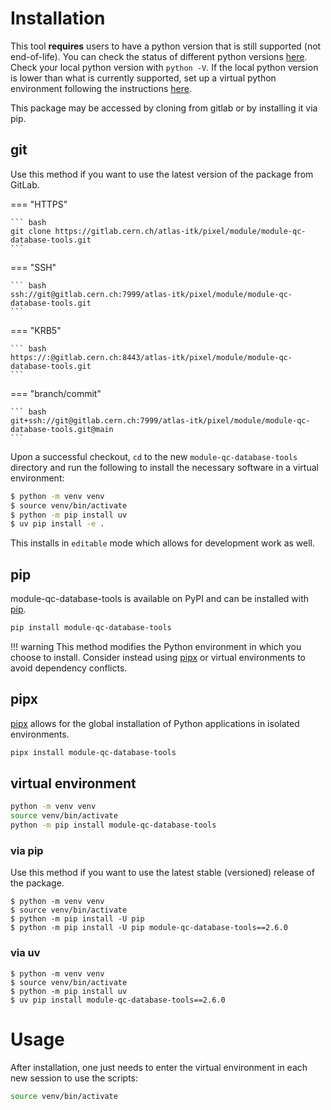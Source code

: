 # Installation

This tool **requires** users to have a python version that is still supported
(not end-of-life). You can check the status of different python versions
[here](https://devguide.python.org/versions/#status-of-python-versions). Check
your local python version with `python -V`. If the local python version is lower
than what is currently supported, set up a virtual python environment following
the instructions [here](https://itk.docs.cern.ch/general/Virtual_Environments/).

This package may be accessed by cloning from gitlab or by installing it via pip.

## git

Use this method if you want to use the latest version of the package from
GitLab.

=== "HTTPS"

    ``` bash
    git clone https://gitlab.cern.ch/atlas-itk/pixel/module/module-qc-database-tools.git
    ```

=== "SSH"

    ``` bash
    ssh://git@gitlab.cern.ch:7999/atlas-itk/pixel/module/module-qc-database-tools.git
    ```

=== "KRB5"

    ``` bash
    https://:@gitlab.cern.ch:8443/atlas-itk/pixel/module/module-qc-database-tools.git
    ```

=== "branch/commit"

    ``` bash
    git+ssh://git@gitlab.cern.ch:7999/atlas-itk/pixel/module/module-qc-database-tools.git@main
    ```

Upon a successful checkout, `cd` to the new `module-qc-database-tools` directory
and run the following to install the necessary software in a virtual
environment:

```bash
$ python -m venv venv
$ source venv/bin/activate
$ python -m pip install uv
$ uv pip install -e .
```

This installs in `editable` mode which allows for development work as well.

## pip

module-qc-database-tools is available on PyPI and can be installed with
[pip](https://pip.pypa.io).

```bash
pip install module-qc-database-tools
```

<!-- prettier-ignore -->
!!! warning
    This method modifies the Python environment in which you choose to install. Consider instead using [pipx](#pipx) or virtual environments to avoid dependency conflicts.

## pipx

[pipx](https://github.com/pypa/pipx) allows for the global installation of
Python applications in isolated environments.

```bash
pipx install module-qc-database-tools
```

## virtual environment

```bash
python -m venv venv
source venv/bin/activate
python -m pip install module-qc-database-tools
```

### via pip

Use this method if you want to use the latest stable (versioned) release of the
package.

```
$ python -m venv venv
$ source venv/bin/activate
$ python -m pip install -U pip
$ python -m pip install -U pip module-qc-database-tools==2.6.0
```

### via uv

```
$ python -m venv venv
$ source venv/bin/activate
$ python -m pip install uv
$ uv pip install module-qc-database-tools==2.6.0
```

# Usage

After installation, one just needs to enter the virtual environment in each new
session to use the scripts:

```bash
source venv/bin/activate
```
